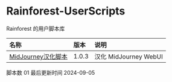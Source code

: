 # Rainforest-UserScripts
Rainforest 的用户脚本库

| 名称 | 版本 | 说明 |
|:-------------------|:-------|:--------------|
| [MidJourney汉化脚本](https://raw.githubusercontent.com/kailous/Rainforest-UserScripts/main/MidJourney-CN.user.js) | 1.0.3 | 汉化 MidJourney WebUI |


脚本数 01 最后更新时间 2024-09-05